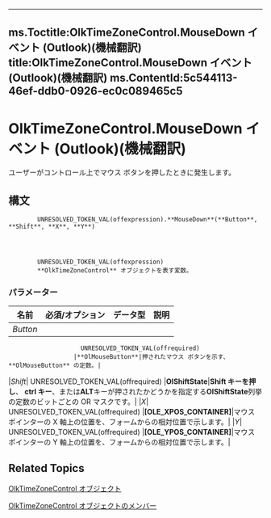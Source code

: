 

---
ms.Toctitle:OlkTimeZoneControl.MouseDown イベント (Outlook)(機械翻訳)
title:OlkTimeZoneControl.MouseDown イベント (Outlook)(機械翻訳)
ms.ContentId:5c544113-46ef-ddb0-0926-ec0c089465c5
---
# OlkTimeZoneControl.MouseDown イベント (Outlook)(機械翻訳)




ユーザーがコントロール上でマウス ボタンを押したときに発生します。

## 構文

            UNRESOLVED_TOKEN_VAL(offexpression).**MouseDown**(**Button**, **Shift**, **X**, **Y**)




            UNRESOLVED_TOKEN_VAL(offexpression)
            **OlkTimeZoneControl** オブジェクトを表す変数。

### パラメーター

|**名前**|**必須/オプション**|**データ型**|**説明**|
|---|---|---|---|
|*Button*|
                        UNRESOLVED_TOKEN_VAL(offrequired)
                      |**OlMouseButton**|押されたマウス ボタンを示す、**OlMouseButton** の定数。|
|*Shift*|
                        UNRESOLVED_TOKEN_VAL(offrequired)
                      |**OlShiftState**|**Shift キーを押し**、 **ctrl キー**、または**ALT**キーが押されたかどうかを指定する**OlShiftState**列挙の定数のビットごとの OR マスクです。|
|*X*|
                        UNRESOLVED_TOKEN_VAL(offrequired)
                      |**[OLE_XPOS_CONTAINER]**|マウス ポインターの X 軸上の位置を、フォームからの相対位置で示します。|
|*Y*|
                        UNRESOLVED_TOKEN_VAL(offrequired)
                      |**[OLE_YPOS_CONTAINER]**|マウス ポインターの Y 軸上の位置を、フォームからの相対位置で示します。|





## Related Topics

[OlkTimeZoneControl オブジェクト](2138c4fe-1677-f4f0-1a60-dfac20cc1778.md)

[OlkTimeZoneControl オブジェクトのメンバー](350ded4c-0118-c278-dabe-c6139aeba1e9.md)




